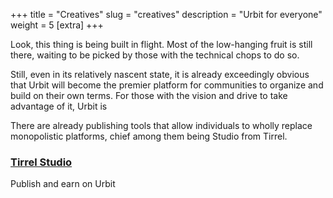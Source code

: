 +++
title = "Creatives"
slug = "creatives"
description = "Urbit for everyone"
weight = 5
[extra]
+++

Look, this thing is being built in flight. Most of the low-hanging fruit is still there, waiting to be picked by those with the technical chops to do so.

Still, even in its relatively nascent state, it is already exceedingly obvious that Urbit will become the premier platform for communities to organize and build on their own terms. For those with the vision and drive to take advantage of it, Urbit is

There are already publishing tools that allow individuals to wholly replace monopolistic platforms, chief among them being Studio from Tirrel.

### [Tirrel Studio]("https://urbit.studio/")
Publish and earn on Urbit
